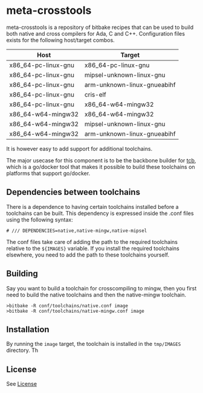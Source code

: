 # meta-crosstools

meta-crosstools is a repository of bitbake recipes that can be used to build both native and cross compilers for Ada, C and C++.
Configuration files exists for the following host/target combos.


| Host                 | Target                        |
|----------------------|-------------------------------|
|x86_64-pc-linux-gnu   | x86_64-pc-linux-gnu           |
|x86_64-pc-linux-gnu   | mipsel-unknown-linux-gnu      |
|x86_64-pc-linux-gnu   | arm-unknown-linux-gnueabihf   |
|x86_64-pc-linux-gnu   | cris-elf                      |
|x86_64-pc-linux-gnu   | x86_64-w64-mingw32            |
|x86_64-w64-mingw32    | x86_64-w64-mingw32            |
|x86_64-w64-mingw32    | mipsel-unknown-linux-gnu      |
|x86_64-w64-mingw32    | arm-unknown-linux-gnueabihf   |

It is however easy to add support for additional toolchains.

The major usecase for this component is to be the backbone builder for [tcb](https://github.com/staffano/tcb), which is a go/docker tool that makes it possible to build these toolchains on platforms that support go/docker.

## Dependencies between toolchains

There is a dependence to having certain toolchains installed before a toolchains can be built. This dependency is expressed inside the .conf files using the following syntax:
```
# /// DEPENDENCIES=native,native-mingw,native-mipsel
``` 
The conf files take care of adding the path to the required toolchains relative to the `${IMAGES}` variable. If you install the required toolchains elsewhere, you need to add the path to these toolchains yourself.

## Building

Say you want to build a toolchain for crosscompiling to mingw, then you first need to build the native toolchains and then the native-mingw toolchain.

```shell
>bitbake -R conf/toolchains/native.conf image
>bitbake -R conf/toolchains/native-mingw.conf image
```

## Installation

By running the `image` target, the toolchain is installed in the `tmp/IMAGES` directory. Th 

## License

See [License](License)



